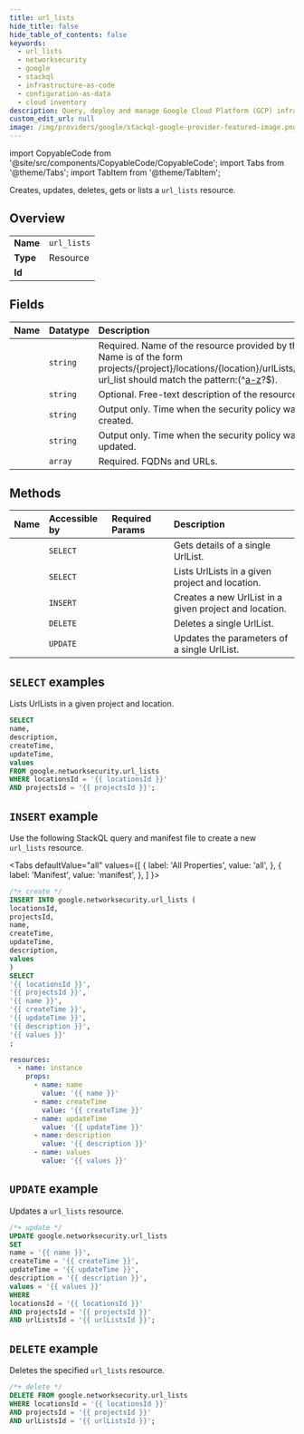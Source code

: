 ```yaml
---
title: url_lists
hide_title: false
hide_table_of_contents: false
keywords:
  - url_lists
  - networksecurity
  - google
  - stackql
  - infrastructure-as-code
  - configuration-as-data
  - cloud inventory
description: Query, deploy and manage Google Cloud Platform (GCP) infrastructure and resources using SQL
custom_edit_url: null
image: /img/providers/google/stackql-google-provider-featured-image.png
---
```


import CopyableCode from '@site/src/components/CopyableCode/CopyableCode';
import Tabs from '@theme/Tabs';
import TabItem from '@theme/TabItem';

Creates, updates, deletes, gets or lists a <code>url_lists</code> resource.

## Overview
<table><tbody>
<tr><td><b>Name</b></td><td><code>url_lists</code></td></tr>
<tr><td><b>Type</b></td><td>Resource</td></tr>
<tr><td><b>Id</b></td><td><CopyableCode code="google.networksecurity.url_lists" /></td></tr>
</tbody></table>

## Fields
| Name | Datatype | Description |
|:-----|:---------|:------------|
| <CopyableCode code="name" /> | `string` | Required. Name of the resource provided by the user. Name is of the form projects/{project}/locations/{location}/urlLists/{url_list} url_list should match the pattern:(^[a-z]([a-z0-9-]{0,61}[a-z0-9])?$). |
| <CopyableCode code="description" /> | `string` | Optional. Free-text description of the resource. |
| <CopyableCode code="createTime" /> | `string` | Output only. Time when the security policy was created. |
| <CopyableCode code="updateTime" /> | `string` | Output only. Time when the security policy was updated. |
| <CopyableCode code="values" /> | `array` | Required. FQDNs and URLs. |

## Methods
| Name | Accessible by | Required Params | Description |
|:-----|:--------------|:----------------|:------------|
| <CopyableCode code="projects_locations_url_lists_get" /> | `SELECT` | <CopyableCode code="locationsId, projectsId, urlListsId" /> | Gets details of a single UrlList. |
| <CopyableCode code="projects_locations_url_lists_list" /> | `SELECT` | <CopyableCode code="locationsId, projectsId" /> | Lists UrlLists in a given project and location. |
| <CopyableCode code="projects_locations_url_lists_create" /> | `INSERT` | <CopyableCode code="locationsId, projectsId" /> | Creates a new UrlList in a given project and location. |
| <CopyableCode code="projects_locations_url_lists_delete" /> | `DELETE` | <CopyableCode code="locationsId, projectsId, urlListsId" /> | Deletes a single UrlList. |
| <CopyableCode code="projects_locations_url_lists_patch" /> | `UPDATE` | <CopyableCode code="locationsId, projectsId, urlListsId" /> | Updates the parameters of a single UrlList. |

## `SELECT` examples

Lists UrlLists in a given project and location.

```sql
SELECT
name,
description,
createTime,
updateTime,
values
FROM google.networksecurity.url_lists
WHERE locationsId = '{{ locationsId }}'
AND projectsId = '{{ projectsId }}'; 
```

## `INSERT` example

Use the following StackQL query and manifest file to create a new <code>url_lists</code> resource.

<Tabs
    defaultValue="all"
    values={[
        { label: 'All Properties', value: 'all', },
        { label: 'Manifest', value: 'manifest', },
    ]
}>
<TabItem value="all">

```sql
/*+ create */
INSERT INTO google.networksecurity.url_lists (
locationsId,
projectsId,
name,
createTime,
updateTime,
description,
values
)
SELECT 
'{{ locationsId }}',
'{{ projectsId }}',
'{{ name }}',
'{{ createTime }}',
'{{ updateTime }}',
'{{ description }}',
'{{ values }}'
;
```
</TabItem>
<TabItem value="manifest">

```yaml
resources:
  - name: instance
    props:
      - name: name
        value: '{{ name }}'
      - name: createTime
        value: '{{ createTime }}'
      - name: updateTime
        value: '{{ updateTime }}'
      - name: description
        value: '{{ description }}'
      - name: values
        value: '{{ values }}'

```
</TabItem>
</Tabs>

## `UPDATE` example

Updates a <code>url_lists</code> resource.

```sql
/*+ update */
UPDATE google.networksecurity.url_lists
SET 
name = '{{ name }}',
createTime = '{{ createTime }}',
updateTime = '{{ updateTime }}',
description = '{{ description }}',
values = '{{ values }}'
WHERE 
locationsId = '{{ locationsId }}'
AND projectsId = '{{ projectsId }}'
AND urlListsId = '{{ urlListsId }}';
```

## `DELETE` example

Deletes the specified <code>url_lists</code> resource.

```sql
/*+ delete */
DELETE FROM google.networksecurity.url_lists
WHERE locationsId = '{{ locationsId }}'
AND projectsId = '{{ projectsId }}'
AND urlListsId = '{{ urlListsId }}';
```
